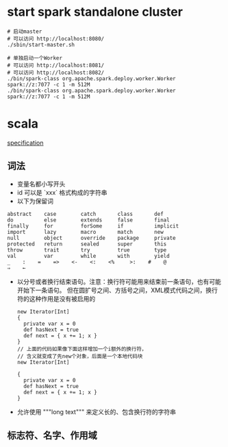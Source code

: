 

# start spark standalone cluster


```
# 启动master
# 可以访问 http://localhost:8080/
./sbin/start-master.sh

# 单独启动一个Worker
# 可以访问 http://localhost:8081/
# 可以访问 http://localhost:8082/
./bin/spark-class org.apache.spark.deploy.worker.Worker  spark://z:7077 -c 1 -m 512M
./bin/spark-class org.apache.spark.deploy.worker.Worker  spark://z:7077 -c 1 -m 512M
```



























# scala
[specification](http://www.scala-lang.org/files/archive/spec/2.11/)
## 词法

* 变量名都小写开头
* id 可以是 &#96;xxx&#96; 格式构成的字符串
* 以下为保留词

```
abstract    case        catch       class       def
do          else        extends     false       final
finally     for         forSome     if          implicit
import      lazy        macro       match       new
null        object      override    package     private
protected   return      sealed      super       this
throw       trait       try         true        type
val         var         while       with        yield
_    :    =    =>    <-    <:    <%     >:    #    @
⇒    ←
```

* 以分号或者换行结束语句。注意：换行符可能用来结束前一条语句，也有可能开始下一条语句。
但在圆扩号之间、方括号之间，XML模式代码之间，换行符的这种作用是没有被启用的


   ```
   new Iterator[Int]
   {
     private var x = 0
     def hasNext = true
     def next = { x += 1; x }
   }
   // 上面的代码如果像下面这样增加一个i额外的换行符，
   // 含义就变成了先new个对象，后面是一个本地代码块
   new Iterator[Int]

   {
     private var x = 0
     def hasNext = true
     def next = { x += 1; x }
   }
   ```
* 允许使用 """long text""" 来定义长的、包含换行符的字符串

## 标志符、名字、作用域